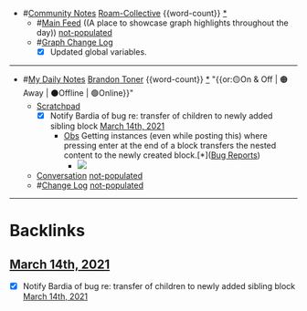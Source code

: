 - #[Community Notes](<Community Notes.md>) [Roam-Collective](<Roam-Collective.md>) {{word-count}} [*]([rc](<rc.md>))
    - #[Main Feed](<Main Feed.md>) ((A place to showcase graph highlights throughout the day)) [not-populated](<not-populated.md>) 
    - #[Graph Change Log](<Graph Change Log.md>) 
        - [x] Updated global variables.
- ---
- #[My Daily Notes](<My Daily Notes.md>) [Brandon Toner](<Brandon Toner.md>) {{word-count}} [*]([bnt](<bnt.md>)) "{{or:🟡On & Off | 🟠Away | ⚫️Offline | 🟢Online}}"
    - [Scratchpad](<Scratchpad.md>) 
        - [x] Notify Bardia of bug re: transfer of children to newly added sibling block [March 14th, 2021](<March 14th, 2021.md>) 
            - [Obs](<Obs.md>) Getting instances (even while posting this) where pressing enter at the end of a block transfers the nested content to the newly created block.[*]([Bug Reports](<Bug Reports.md>)) 
                - ![](https://firebasestorage.googleapis.com/v0/b/firescript-577a2.appspot.com/o/imgs%2Fapp%2Froaminati%2FvRlRdfpfRj.gif?alt=media&token=32bdd974-a0be-4053-8f8d-a04da80e91d6)
    - [Conversation](<Conversation.md>) [not-populated](<not-populated.md>)
    - #[Change Log](<Change Log.md>) [not-populated](<not-populated.md>)
- ---

# Backlinks
## [March 14th, 2021](<March 14th, 2021.md>)
- [x] Notify Bardia of bug re: transfer of children to newly added sibling block [March 14th, 2021](<March 14th, 2021.md>)

